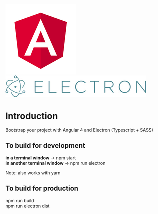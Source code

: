 [![Angular Logo](./logo-angular.jpg)](https://angular.io/) [![Electron Logo](./logo-electron.jpg)](https://electron.atom.io/)

# Introduction

Bootstrap your project with Angular 4 and Electron (Typescript + SASS)

## To build for development

**in a terminal window** -> npm start  
**in another terminal window** -> npm run electron

Note: also works with yarn

## To build for production

npm run build  
npm run electron dist
